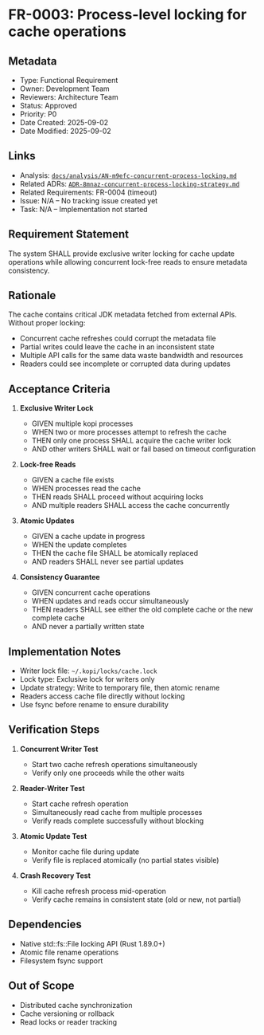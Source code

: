 # FR-0003: Process-level locking for cache operations

## Metadata
- Type: Functional Requirement
- Owner: Development Team
- Reviewers: Architecture Team
- Status: Approved
- Priority: P0
- Date Created: 2025-09-02
- Date Modified: 2025-09-02

## Links
- Analysis: [`docs/analysis/AN-m9efc-concurrent-process-locking.md`](../analysis/AN-m9efc-concurrent-process-locking.md)
- Related ADRs: [`ADR-8mnaz-concurrent-process-locking-strategy.md`](../adr/ADR-8mnaz-concurrent-process-locking-strategy.md)
- Related Requirements: FR-0004 (timeout)
- Issue: N/A – No tracking issue created yet
- Task: N/A – Implementation not started

## Requirement Statement

The system SHALL provide exclusive writer locking for cache update operations while allowing concurrent lock-free reads to ensure metadata consistency.

## Rationale

The cache contains critical JDK metadata fetched from external APIs. Without proper locking:
- Concurrent cache refreshes could corrupt the metadata file
- Partial writes could leave the cache in an inconsistent state
- Multiple API calls for the same data waste bandwidth and resources
- Readers could see incomplete or corrupted data during updates

## Acceptance Criteria

1. **Exclusive Writer Lock**
   - GIVEN multiple kopi processes
   - WHEN two or more processes attempt to refresh the cache
   - THEN only one process SHALL acquire the cache writer lock
   - AND other writers SHALL wait or fail based on timeout configuration

2. **Lock-free Reads**
   - GIVEN a cache file exists
   - WHEN processes read the cache
   - THEN reads SHALL proceed without acquiring locks
   - AND multiple readers SHALL access the cache concurrently

3. **Atomic Updates**
   - GIVEN a cache update in progress
   - WHEN the update completes
   - THEN the cache file SHALL be atomically replaced
   - AND readers SHALL never see partial updates

4. **Consistency Guarantee**
   - GIVEN concurrent cache operations
   - WHEN updates and reads occur simultaneously
   - THEN readers SHALL see either the old complete cache or the new complete cache
   - AND never a partially written state

## Implementation Notes

- Writer lock file: `~/.kopi/locks/cache.lock`
- Lock type: Exclusive lock for writers only
- Update strategy: Write to temporary file, then atomic rename
- Readers access cache file directly without locking
- Use fsync before rename to ensure durability

## Verification Steps

1. **Concurrent Writer Test**
   - Start two cache refresh operations simultaneously
   - Verify only one proceeds while the other waits

2. **Reader-Writer Test**
   - Start cache refresh operation
   - Simultaneously read cache from multiple processes
   - Verify reads complete successfully without blocking

3. **Atomic Update Test**
   - Monitor cache file during update
   - Verify file is replaced atomically (no partial states visible)

4. **Crash Recovery Test**
   - Kill cache refresh process mid-operation
   - Verify cache remains in consistent state (old or new, not partial)

## Dependencies

- Native std::fs::File locking API (Rust 1.89.0+)
- Atomic file rename operations
- Filesystem fsync support

## Out of Scope

- Distributed cache synchronization
- Cache versioning or rollback
- Read locks or reader tracking